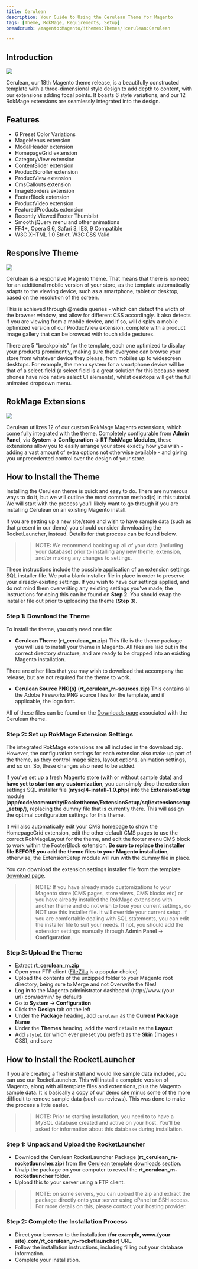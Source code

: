 ```yaml
---
title: Cerulean
description: Your Guide to Using the Cerulean Theme for Magento
tags: [Theme, RokMage, Requirements, Setup]
breadcrumb: /magento:Magento/!themes:Themes/!cerulean:Cerulean

---
```


Introduction
-----

![][theme]

Cerulean, our 18th Magento theme release, is a beautifully constructed template with a three-dimensional style design to add depth to content, with our extensions adding focal points. It boasts 6 style variations, and our 12 RokMage extensions are seamlessly integrated into the design.

Features
-----

* 6 Preset Color Variations
* MageMenus extension
* ModalHeader extension
* HomepageGrid extension
* CategoryView extension
* ContentSlider extension
* ProductScroller extension
* ProductView extension
* CmsCallouts extension
* ImageBorders extension
* FooterBlock extension
* ProductVideo extension
* FeaturedProducts extension
* Recently Viewed Footer Thumblist
* Smooth jQuery menu and other animations
* FF4+, Opera 9.6, Safari 3, IE8, 9 Compatible
* W3C XHTML 1.0 Strict. W3C CSS Valid

Responsive Theme
-----

![][responsive]

Cerulean is a responsive Magento theme. That means that there is no need for an additional mobile version of your store, as the template automatically adapts to the viewing device, such as a smartphone, tablet or desktop, based on the resolution of the screen.

This is achieved through @media queries - which can detect the width of the browser window, and allow for different CSS accordingly. It also detects if you are viewing from a mobile device, and if so, will display a mobile optimized version of our ProductView extension, complete with a product image gallery that can be browsed with touch slide gestures.

There are 5 "breakpoints" for the template, each one optimized to display your products prominently, making sure that everyone can browse your store from whatever device they please, from mobiles up to widescreen desktops. For example, the menu system for a smartphone device will be that of a select-field (a select field is a great solution for this because most phones have nice native select UI elements), whilst desktops will get the full animated dropdown menu.

RokMage Extensions
-----

![][rokmagelayout]

Cerulean utilizes 12 of our custom RokMage Magento extensions, which come fully integrated with the theme. Completely configurable from **Admin Panel**, via **System -> Configuration -> RT RokMage Modules**, these extensions allow you to easily arrange your store exactly how you wish - adding a vast amount of extra options not otherwise available - and giving you unprecedented control over the design of your store.

How to Install the Theme
-----

Installing the Cerulean theme is quick and easy to do. There are numerous ways to do it, but we will outline the most common method(s) in this tutorial. We will start with the process you'll likely want to go through if you are installing Cerulean on an existing Magento install.

If you are setting up a new site/store and wish to have sample data (such as that present in our demo) you should consider downloading the RocketLauncher, instead. Details for that process can be found below.

>> NOTE: We recommend backing up all of your data (including your database) prior to installing any new theme, extension, and/or making any changes to settings.

These instructions include the possible application of an extension settings SQL installer file. We put a blank installer file in place in order to preserve your already-existing settings. If you wish to have our settings applied, and do not mind them overwriting any existing settings you've made, the instructions for doing this can be found on **Step 2**. You should swap the installer file out prior to uploading the theme (**Step 3**).

### Step 1: Download the Theme

To install the theme, you only need one file:

* **Cerulean Theme** (**rt_cerulean_m.zip**) This file is the theme package you will use to install your theme in Magento. All files are laid out in the correct directory structure, and are ready to be dropped into an existing Magento installation.

There are other files that you may wish to download that accompany the release, but are not required for the theme to work.

* **Cerulean Source PNG(s)** (**rt_cerulean_m-sources.zip**) This contains all the Adobe Fireworks PNG source files for the template, and if applicable, the logo font.

All of these files can be found on the [Downloads page][download] associated with the Cerulean theme.

### Step 2: Set up RokMage Extension Settings

The integrated RokMage extensions are all included in the download zip. However, the configuration settings for each extension also make up part of the theme, as they control image sizes, layout options, animation settings, and so on. So, these changes also need to be added. 

If you've set up a fresh Magento store (with or without sample data) and **have yet to start on any customization**, you can simply drop the extension settings SQL installer file (**mysql4-install-1.0.php**) into the **ExtensionSetup** module (**app/code/community/Rockettheme/ExtensionSetup/sql/extensionsetup_setup/**), replacing the dummy file that is currently there. This will assign the optimal configuration settings for this theme.

It will also automatically edit your CMS homepage to show the HomepageGrid extension, edit the other default CMS pages to use the correct RokMageLayout for the theme, and edit the footer menu CMS block to work within the FooterBlock extension. **Be sure to replace the installer file BEFORE you add the theme files to your Magento installation**, otherwise, the ExtensionSetup module will run with the dummy file in place.

You can download the extension settings installer file from the template [download page][download].

>> NOTE: If you have already made customizations to your Magento store (CMS pages, store views, CMS blocks etc) or you have already installed the RokMage extensions with another theme and do not wish to lose your current settings, do NOT use this installer file. It will override your current setup. If you are comfortable dealing with SQL statements, you can edit the installer file to suit your needs. If not, you should add the extension settings manually through **Admin Panel -> Configuration**.

### Step 3: Upload the Theme

* Extract **rt_cerulean_m.zip**
* Open your FTP client ([FileZilla][filezilla] is a popular choice)
* Upload the contents of the unzipped folder to your Magento root directory, being sure to Merge and not Overwrite the files!
* Log in to the Magento administrator dashboard (http://www.(your url).com/admin/ by default)
* Go to **System -> Configuration**
* Click the **Design** tab on the left
* Under the **Package** heading, add `cerulean` as the **Current Package Name**
* Under the **Themes** heading, add the word `default` as the **Layout**
* Add `style1` (or which ever preset you prefer) as the **Skin** (Images / CSS), and save

How to Install the RocketLauncher
-----

If you are creating a fresh install and would like sample data included, you can use our RocketLauncher. This will install a complete version of Magento, along with all template files and extensions, plus the Magento sample data. It is basically a copy of our demo site minus some of the more difficult to remove sample data (such as reviews). This was done to make the process a little easier.

>> NOTE: Prior to starting installation, you need to to have a MySQL database created and active on your host. You'll be asked for information about this database during installation.

### Step 1: Unpack and Upload the RocketLauncher

* Download the Cerulean RocketLauncher Package (**rt_cerulean_m-rocketlauncher.zip**) from the [Cerulean template downloads section][download].
* Unzip the package on your computer to reveal the **rt_cerulean_m-rocketlauncher** folder.
* Upload this to your server using a FTP client.

>> NOTE: on some servers, you can upload the zip and extract the package directly onto your server using cPanel or SSH access. For more details on this, please contact your hosting provider.

### Step 2: Complete the Installation Process

* Direct your browser to the installation (**for example, www.(your site).com/rt_cerulean_m-rocketlauncher**) URL.
* Follow the installation instructions, including filling out your database information.
* Complete your installation.

[theme]: assets/theme.jpeg
[rokmagelayout]: assets/RokMageLayout.jpg
[responsive]: assets/MainResponsive.jpg
[download]: http://www.rockettheme.com/magento-downloads/club/3647-cerulean
[filezilla]: https://filezilla-project.org/download.php